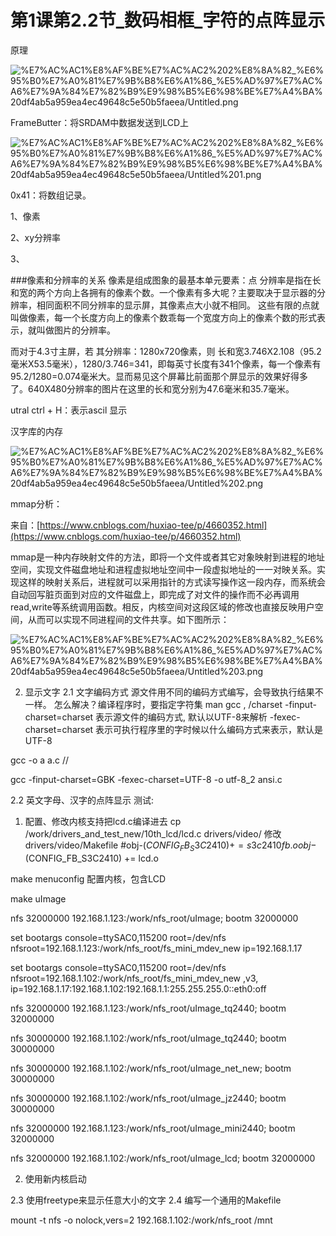 # 第1课第2.2节_数码相框_字符的点阵显示

原理

![%E7%AC%AC1%E8%AF%BE%E7%AC%AC2%202%E8%8A%82_%E6%95%B0%E7%A0%81%E7%9B%B8%E6%A1%86_%E5%AD%97%E7%AC%A6%E7%9A%84%E7%82%B9%E9%98%B5%E6%98%BE%E7%A4%BA%20df4ab5a959ea4ec49648c5e50b5faeea/Untitled.png](https://cdn.jsdelivr.net/gh/chenliang1301/Images@main/NotesImages/202111162249594.png)

FrameButter：将SRDAM中数据发送到LCD上

![%E7%AC%AC1%E8%AF%BE%E7%AC%AC2%202%E8%8A%82_%E6%95%B0%E7%A0%81%E7%9B%B8%E6%A1%86_%E5%AD%97%E7%AC%A6%E7%9A%84%E7%82%B9%E9%98%B5%E6%98%BE%E7%A4%BA%20df4ab5a959ea4ec49648c5e50b5faeea/Untitled%201.png](https://cdn.jsdelivr.net/gh/chenliang1301/Images@main/NotesImages/202111162249595.png)

0x41：将数组记录。

1、像素

2、xy分辨率

3、

###像素和分辨率的关系
像素是组成图象的最基本单元要素：点
分辨率是指在长和宽的两个方向上各拥有的像素个数。一个像素有多大呢？主要取决于显示器的分辨率，相同面积不同分辨率的显示屏，其像素点大小就不相同。
这些有限的点就叫做像素，每一个长度方向上的像素个数乖每一个宽度方向上的像素个数的形式表示，就叫做图片的分辨率。

而对于4.3寸主屏，若
其分辨率：1280x720像素，则
长和宽3.746X2.108（95.2毫米X53.5毫米），1280/3.746=341，即每英寸长度有341个像素，每一个像素有95.2/1280=0.074毫米大。显而易见这个屏幕比前面那个屏显示的效果好得多了。640X480分辨率的图片在这里的长和宽分别为47.6毫米和35.7毫米。

utral ctrl + H：表示ascil 显示

汉字库的内存

![%E7%AC%AC1%E8%AF%BE%E7%AC%AC2%202%E8%8A%82_%E6%95%B0%E7%A0%81%E7%9B%B8%E6%A1%86_%E5%AD%97%E7%AC%A6%E7%9A%84%E7%82%B9%E9%98%B5%E6%98%BE%E7%A4%BA%20df4ab5a959ea4ec49648c5e50b5faeea/Untitled%202.png](https://cdn.jsdelivr.net/gh/chenliang1301/Images@main/NotesImages/202111162249596.png)

mmap分析：

来自：[https://www.cnblogs.com/huxiao-tee/p/4660352.html](https://www.cnblogs.com/huxiao-tee/p/4660352.html)

mmap是一种内存映射文件的方法，即将一个文件或者其它对象映射到进程的地址空间，实现文件磁盘地址和进程虚拟地址空间中一段虚拟地址的一一对映关系。实现这样的映射关系后，进程就可以采用指针的方式读写操作这一段内存，而系统会自动回写脏页面到对应的文件磁盘上，即完成了对文件的操作而不必再调用read,write等系统调用函数。相反，内核空间对这段区域的修改也直接反映用户空间，从而可以实现不同进程间的文件共享。如下图所示：

![%E7%AC%AC1%E8%AF%BE%E7%AC%AC2%202%E8%8A%82_%E6%95%B0%E7%A0%81%E7%9B%B8%E6%A1%86_%E5%AD%97%E7%AC%A6%E7%9A%84%E7%82%B9%E9%98%B5%E6%98%BE%E7%A4%BA%20df4ab5a959ea4ec49648c5e50b5faeea/Untitled%203.png](https://cdn.jsdelivr.net/gh/chenliang1301/Images@main/NotesImages/202111162249597.png)

2. 显示文字
2.1 文字编码方式
源文件用不同的编码方式编写，会导致执行结果不一样。
怎么解决？编译程序时，要指定字符集
man gcc , /charset
-finput-charset=charset  表示源文件的编码方式, 默认以UTF-8来解析
-fexec-charset=charset   表示可执行程序里的字时候以什么编码方式来表示，默认是UTF-8

gcc -o a a.c  //

gcc -finput-charset=GBK -fexec-charset=UTF-8 -o utf-8_2 ansi.c

2.2 英文字母、汉字的点阵显示
测试:
1. 配置、修改内核支持把lcd.c编译进去
cp /work/drivers_and_test_new/10th_lcd/lcd.c drivers/video/
修改drivers/video/Makefile
#obj-$(CONFIG_FB_S3C2410)         += s3c2410fb.o
obj-$(CONFIG_FB_S3C2410)          += lcd.o

make menuconfig  配置内核，包含LCD

make uImage

nfs 32000000 192.168.1.123:/work/nfs_root/uImage; bootm 32000000

set bootargs console=ttySAC0,115200 root=/dev/nfs nfsroot=192.168.1.123:/work/nfs_root/fs_mini_mdev_new ip=192.168.1.17     

set bootargs console=ttySAC0,115200 root=/dev/nfs nfsroot=192.168.1.102:/work/nfs_root/fs_mini_mdev_new ,v3, ip=192.168.1.17:192.168.1.102:192.168.1.1:255.255.255.0::eth0:off

nfs 32000000 192.168.1.123:/work/nfs_root/uImage_tq2440; bootm 32000000

nfs 30000000 192.168.1.102:/work/nfs_root/uImage_tq2440; bootm 30000000

nfs 30000000 192.168.1.102:/work/nfs_root/uImage_net_new; bootm 30000000

nfs 30000000 192.168.1.102:/work/nfs_root/uImage_jz2440; bootm 30000000

nfs 32000000 192.168.1.123:/work/nfs_root/uImage_mini2440; bootm 32000000

nfs 32000000 192.168.1.102:/work/nfs_root/uImage_lcd; bootm 32000000

2. 使用新内核启动

2.3 使用freetype来显示任意大小的文字
2.4 编写一个通用的Makefile

mount -t nfs -o nolock,vers=2 192.168.1.102:/work/nfs_root /mnt